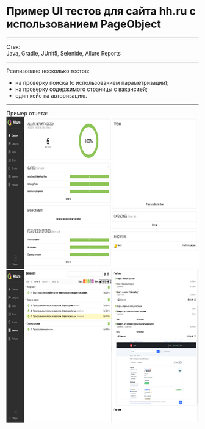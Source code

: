 # Пример UI тестов для сайта hh.ru с использованием PageObject

---

Стек:  
Java, Gradle, JUnit5, Selenide, Allure Reports

---

Реализовано несколько тестов:
- на проверку поиска (с использованием параметризации);
- на проверку содержимого страницы с вакансией;
- один кейс на авторизацию.

---

Пример отчета:  
<img src="screenshots/allure_report2.png" width="800px" height="400px">
<img src="screenshots/allure_report1.png" width="800px" height="400px">
